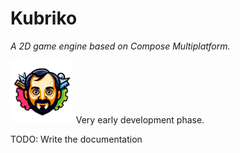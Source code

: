 # Kubriko
*A 2D game engine based on Compose Multiplatform.*

<img src="metadata/logo.png" width="20%" />
Very early development phase.

TODO: Write the documentation